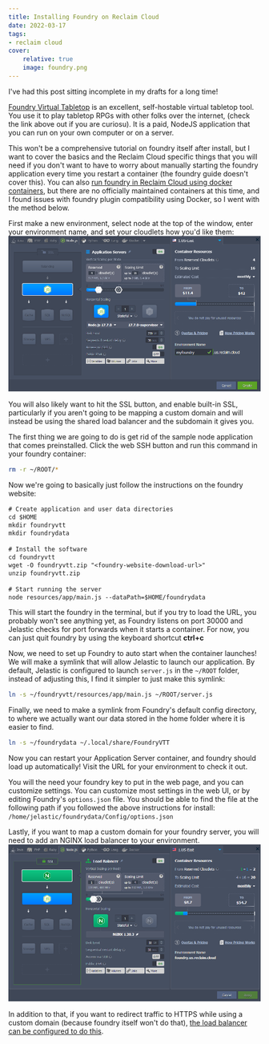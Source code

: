 ```yaml
---
title: Installing Foundry on Reclaim Cloud
date: 2022-03-17
tags:
- reclaim cloud
cover:
    relative: true
    image: foundry.png
---
```

I've had this post sitting incomplete in my drafts for a long time! 

[Foundry Virtual Tabletop](https://foundryvtt.com/) is an excellent, self-hostable virtual tabletop tool. You use it to play tabletop RPGs with other folks over the internet, (check the link above out if you are curiosu). It is a paid, NodeJS application that you can run on your own computer or on a server.

This won't be a comprehensive tutorial on foundry itself after install, but I want to cover the basics and the Reclaim Cloud specific things that you will need if you don't want to have to worry about manually starting the foundry application every time you restart a container (the foundry guide doesn't cover this). You can also [run foundry in Reclaim Cloud using docker containers](https://video.jadin.me/w/sUCuVKBHjecn3oCTAGd5mS), but there are no officially maintained containers at this time, and I found issues with foundry plugin compatibility using Docker, so I went with the method below.

First make a new environment, select node at the top of the window, enter your environment name, and set your cloudlets how you'd like them:
![screenshot of a node environment in reclaim cloud](slb-foundry.png)



You will also likely want to hit the SSL button, and enable built-in SSL, particularly if you aren't going to be mapping a custom domain and will instead be using the shared load balancer and the subdomain it gives you.

The first thing we are going to do is get rid of the sample node application that comes preinstalled. Click the web SSH button and run this command in your foundry container:
```bash
rm -r ~/ROOT/*
```

Now we're going to basically just follow the instructions on the foundry website:
```shell
# Create application and user data directories
cd $HOME
mkdir foundryvtt
mkdir foundrydata

# Install the software
cd foundryvtt
wget -O foundryvtt.zip "<foundry-website-download-url>"
unzip foundryvtt.zip

# Start running the server
node resources/app/main.js --dataPath=$HOME/foundrydata
```

This will start the foundry in the terminal, but if you try to load the URL, you probably won't see anything yet, as Foundry listens on port 30000 and Jelastic checks for port forwards when it starts a container. For now, you can just quit foundry by using the keyboard shortcut **ctrl+c**

Now, we need to set up Foundry to auto start when the container launches! We will make a symlink that will allow Jelastic to launch our application. By default, Jelastic is configured to launch `server.js` in the `~/ROOT` folder, instead of adjusting this, I find it simpler to just make this symlink:
```bash
ln -s ~/foundryvtt/resources/app/main.js ~/ROOT/server.js
```

Finally, we need to make a symlink from Foundry's default config directory, to where we actually want our data stored in the home folder where it is easier to find.
```bash
ln -s ~/foundrydata ~/.local/share/FoundryVTT
```

Now you can restart your Application Server container, and foundry should load up automatically! Visit the URL for your environment to check it out.

You will the need your foundry key to put in the web page, and you can customize settings. You can customize most settings in the web UI, or by editing Foundry's `options.json` file. You should be able to find the file at the following path if you followed the above instructions for install: `/home/jelastic/foundrydata/Config/options.json`

Lastly, if you want to map a custom domain for your foundry server, you will need to add an NGINX load balancer to your environment.
![screenshot of a node environment with a load balancer](custom-domain-foundry-environment.png)

In addition to that, if you want to redirect traffic to HTTPS while using a custom domain (because foundry itself won't do that), [the load balancer can be configured to do this](https://support.elastx.se/hc/en-us/articles/214239226-Redirect-to-https-in-nginx-load-balancer).
